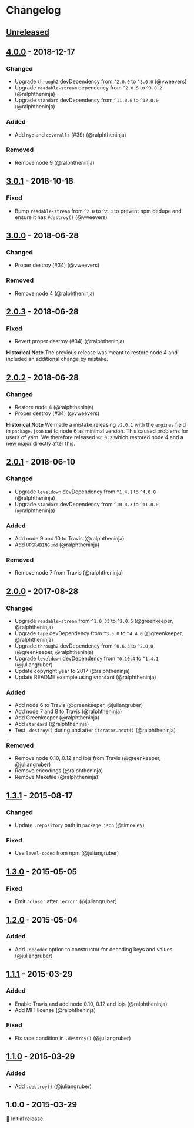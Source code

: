 # Changelog

## [Unreleased]

## [4.0.0] - 2018-12-17

### Changed
* Upgrade `through2` devDependency from `^2.0.0` to `^3.0.0` (@vweevers)
* Upgrade `readable-stream` dependency from `^2.0.5` to `^3.0.2` (@ralphtheninja)
* Upgrade `standard` devDependency from `^11.0.0` to `^12.0.0` (@ralphtheninja)

### Added
* Add `nyc` and `coveralls` (#39) (@ralphtheninja)

### Removed
* Remove node 9 (@ralphtheninja)

## [3.0.1] - 2018-10-18

### Fixed
* Bump `readable-stream` from `^2.0` to `^2.3` to prevent npm dedupe and ensure it has `#destroy()` (@vweevers)

## [3.0.0] - 2018-06-28

### Changed
* Proper destroy (#34) (@vweevers)

### Removed
* Remove node 4 (@ralphtheninja)

## [2.0.3] - 2018-06-28

### Fixed
* Revert proper destroy (#34) (@ralphtheninja)

**Historical Note** The previous release was meant to restore node 4 and included an additional change by mistake.

## [2.0.2] - 2018-06-28

### Changed
* Restore node 4 (@ralphtheninja)
* Proper destroy (#34) (@vweevers)

**Historical Note** We made a mistake releasing `v2.0.1` with the `engines` field in `package.json` set to node 6 as minimal version. This caused problems for users of yarn. We therefore released `v2.0.2` which restored node 4 and a new major directly after this.

## [2.0.1] - 2018-06-10

### Changed
* Upgrade `leveldown` devDependency from `^1.4.1` to `^4.0.0` (@ralphtheninja)
* Upgrade `standard` devDependency from `^10.0.3` to `^11.0.0` (@ralphtheninja)

### Added
* Add node 9 and 10 to Travis (@ralphtheninja)
* Add `UPGRADING.md` (@ralphtheninja)

### Removed
* Remove node 7 from Travis (@ralphtheninja)

## [2.0.0] - 2017-08-28

### Changed
* Upgrade `readable-stream` from `^1.0.33` to `^2.0.5` (@greenkeeper, @ralphtheninja)
* Upgrade `tape` devDependency from `^3.5.0` to `^4.4.0` (@greenkeeper, @ralphtheninja)
* Upgrade `through2` devDependency from `^0.6.3` to `^2.0.0` (@greenkeeper, @ralphtheninja)
* Upgrade `leveldown` devDependency from `^0.10.4` to `^1.4.1` (@juliangruber)
* Update copyright year to 2017 (@ralphtheninja)
* Update README example using `standard` (@ralphtheninja)

### Added
* Add node 6 to Travis (@greenkeeper, @juliangruber)
* Add node 7 and 8 to Travis (@ralphtheninja)
* Add Greenkeeper (@ralphtheninja)
* Add `standard` (@ralphtheninja)
* Test `.destroy()` during and after `iterator.next()` (@ralphtheninja)

### Removed
* Remove node 0.10, 0.12 and iojs from Travis (@greenkeeper, @juliangruber)
* Remove encodings (@ralphtheninja)
* Remove Makefile (@ralphtheninja)

## [1.3.1] - 2015-08-17

### Changed
* Update `.repository` path in `package.json` (@timoxley)

### Fixed
* Use `level-codec` from npm (@juliangruber)

## [1.3.0] - 2015-05-05

### Fixed
* Emit `'close'` after `'error'` (@juliangruber)

## [1.2.0] - 2015-05-04

### Added
* Add `.decoder` option to constructor for decoding keys and values (@juliangruber)

## [1.1.1] - 2015-03-29

### Added
* Enable Travis and add node 0.10, 0.12 and iojs (@ralphtheninja)
* Add MIT license (@ralphtheninja)

### Fixed
* Fix race condition in `.destroy()` (@juliangruber)

## [1.1.0] - 2015-03-29

### Added
* Add `.destroy()` (@juliangruber)

## 1.0.0 - 2015-03-29

:seedling: Initial release.

[Unreleased]: https://github.com/level/iterator-stream/compare/v4.0.0...HEAD
[4.0.0]: https://github.com/level/iterator-stream/compare/v3.0.0...v4.0.0
[3.0.1]: https://github.com/level/iterator-stream/compare/v3.0.0...v3.0.1
[3.0.0]: https://github.com/level/iterator-stream/compare/v2.0.3...v3.0.0
[2.0.3]: https://github.com/level/iterator-stream/compare/v2.0.2...v2.0.3
[2.0.2]: https://github.com/level/iterator-stream/compare/v2.0.1...v2.0.2
[2.0.1]: https://github.com/level/iterator-stream/compare/v2.0.0...v2.0.1
[2.0.0]: https://github.com/level/iterator-stream/compare/v1.3.1...v2.0.0
[1.3.1]: https://github.com/level/iterator-stream/compare/v1.3.0...v1.3.1
[1.3.0]: https://github.com/level/iterator-stream/compare/v1.2.0...v1.3.0
[1.2.0]: https://github.com/level/iterator-stream/compare/v1.1.1...v1.2.0
[1.1.1]: https://github.com/level/iterator-stream/compare/v1.1.0...v1.1.1
[1.1.0]: https://github.com/level/iterator-stream/compare/v1.0.0...v1.1.0
